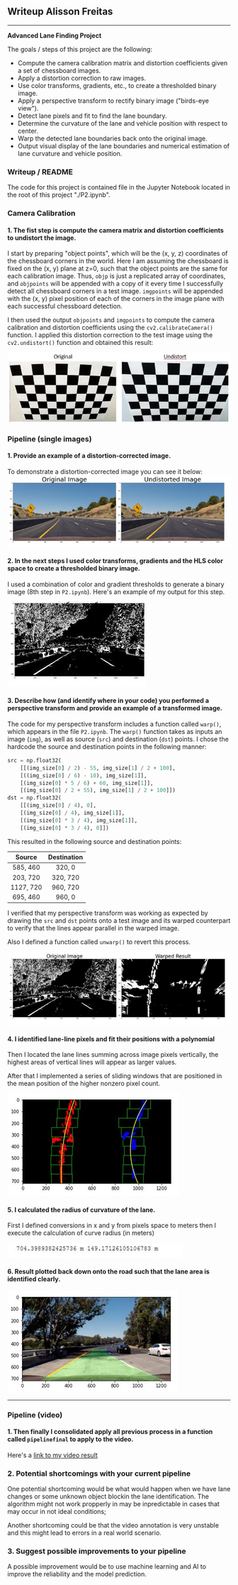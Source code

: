 ## Writeup Alisson Freitas

---

**Advanced Lane Finding Project**

The goals / steps of this project are the following:

* Compute the camera calibration matrix and distortion coefficients given a set of chessboard images.
* Apply a distortion correction to raw images.
* Use color transforms, gradients, etc., to create a thresholded binary image.
* Apply a perspective transform to rectify binary image ("birds-eye view").
* Detect lane pixels and fit to find the lane boundary.
* Determine the curvature of the lane and vehicle position with respect to center.
* Warp the detected lane boundaries back onto the original image.
* Output visual display of the lane boundaries and numerical estimation of lane curvature and vehicle position.

[//]: # (Image References)

[image1]: ./output_images/Calibrated_Camera_Output.jpg "Undistorted Output"
[image2]: ./output_images/undistorted_image.jpg "Road Transformed"
[image3]: ./output_images/binary_combo_output.jpg "Binary Output"
[image4]: ./output_images/warped_straight_lines.jpg "Warp Example"
[image5]: ./output_images/color_fit_lines.jpg "Fit Visual"
[image6]: ./output_images/example_output.jpg "Output"
[image7]: ./output_images/curve_radius.jpg "Curve Radius"
[video1]: ./test_videos_output/project_video.mp4 "Video"


### Writeup / README

The code for this project is contained file in the Jupyter Notebook located in the root of this project "./P2.ipynb".  

### Camera Calibration

#### 1. The fist step is compute the camera matrix and distortion coefficients to undistort the image.

I start by preparing "object points", which will be the (x, y, z) coordinates of the chessboard corners in the world. Here I am assuming the chessboard is fixed on the (x, y) plane at z=0, such that the object points are the same for each calibration image.  Thus, `objp` is just a replicated array of coordinates, and `objpoints` will be appended with a copy of it every time I successfully detect all chessboard corners in a test image.  `imgpoints` will be appended with the (x, y) pixel position of each of the corners in the image plane with each successful chessboard detection.  

I then used the output `objpoints` and `imgpoints` to compute the camera calibration and distortion coefficients using the `cv2.calibrateCamera()` function.  I applied this distortion correction to the test image using the `cv2.undistort()` function and obtained this result: 

![alt text][image1]

### Pipeline (single images)

#### 1. Provide an example of a distortion-corrected image.

To demonstrate a distortion-corrected image you can see it below:
![alt text][image2]

#### 2. In the next steps I used color transforms, gradients and the HLS color space to create a thresholded binary image.

I used a combination of color and gradient thresholds to generate a binary image (8th step in `P2.ipynb`).  Here's an example of my output for this step.

![alt text][image3]

#### 3. Describe how (and identify where in your code) you performed a perspective transform and provide an example of a transformed image.

The code for my perspective transform includes a function called `warp()`, which appears in the file `P2.ipynb`.  The `warp()` function takes as inputs an image (`img`), as well as source (`src`) and destination (`dst`) points.  I chose the hardcode the source and destination points in the following manner:

```python
src = np.float32(
    [[(img_size[0] / 2) - 55, img_size[1] / 2 + 100],
    [((img_size[0] / 6) - 10), img_size[1]],
    [(img_size[0] * 5 / 6) + 60, img_size[1]],
    [(img_size[0] / 2 + 55), img_size[1] / 2 + 100]])
dst = np.float32(
    [[(img_size[0] / 4), 0],
    [(img_size[0] / 4), img_size[1]],
    [(img_size[0] * 3 / 4), img_size[1]],
    [(img_size[0] * 3 / 4), 0]])
```

This resulted in the following source and destination points:

| Source        | Destination   | 
|:-------------:|:-------------:| 
| 585, 460      | 320, 0        | 
| 203, 720      | 320, 720      |
| 1127, 720     | 960, 720      |
| 695, 460      | 960, 0        |

I verified that my perspective transform was working as expected by drawing the `src` and `dst` points onto a test image and its warped counterpart to verify that the lines appear parallel in the warped image.

Also I defined a function called `unwarp()` to revert this process.

![alt text][image4]

#### 4. I identified lane-line pixels and fit their positions with a polynomial

Then I located the lane lines summing across image pixels vertically, the highest areas of vertical lines will appear as larger values.

After that I implemented a series of sliding windows that are positioned in the mean position of the higher nonzero pixel count. 
    

![alt text][image5]

#### 5. I calculated the radius of curvature of the lane.

First I defined conversions in x and y from pixels space to meters then I execute the calculation of curve radius (in meters)

![alt text][image7]

#### 6. Result plotted back down onto the road such that the lane area is identified clearly.


![alt text][image6]

---

### Pipeline (video)

#### 1. Then finally I consolidated apply all previous process in a function called `pipelinefinal` to apply to the video.

Here's a [link to my video result][video1]

### 2. Potential shortcomings with your current pipeline

One potential shortcoming would be what would happen when we have lane changes or some unknown object blockin the lane identification. The algorithm might not work propperly in may be inpredictable in cases that may occur in not ideal conditions;

Another shortcoming could be that the video annotation is very unstable and this might lead to errors in a real world scenario.


### 3. Suggest possible improvements to your pipeline

A possible improvement would be to use machine learning and AI to improve the reliability and the model prediction.